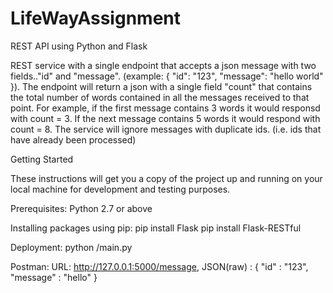 # LifeWayAssignment

REST API using Python and Flask

REST service with a single endpoint that accepts a json message with two fields.."id" and "message". (example: { "id": "123", "message": "hello world" }). The endpoint will return a json with a single field "count" that contains the total number of words contained in all the messages received to that point. For example, if the first message contains 3 words it would responsd with count = 3. If the next message contains 5 words it would respond with count = 8. The service will ignore messages with duplicate ids. (i.e. ids that have already been processed)

Getting Started

These instructions will get you a copy of the project up and running on your local machine for development and testing purposes.

Prerequisites:
Python 2.7 or above

Installing packages using pip:
pip install Flask
pip install Flask-RESTful

Deployment:
python /main.py

Postman:
URL: http://127.0.0.1:5000/message, 
JSON(raw) : 
{
  "id" : "123",
  "message" : "hello"
}
